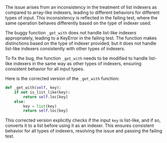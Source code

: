 The issue arises from an inconsistency in the treatment of list indexers as compared to array-like indexers, leading to different behaviors for different types of input. This inconsistency is reflected in the failing test, where the same operation behaves differently based on the type of indexer used.

The buggy function `_get_with` does not handle list-like indexers appropriately, leading to a KeyError in the failing test. The function makes distinctions based on the type of indexer provided, but it does not handle list-like indexers consistently with other types of indexers.

To fix the bug, the function `_get_with` needs to be modified to handle list-like indexers in the same way as other types of indexers, ensuring consistent behavior for all input types.

Here is the corrected version of the `_get_with` function:

```python
def _get_with(self, key):
    if not is_list_like(key):
        return self.loc[key]
    else:
        key = list(key)
        return self.loc[key]
```

This corrected version explicitly checks if the input `key` is list-like, and if so, converts it to a list before using it as an indexer. This ensures consistent behavior for all types of indexers, resolving the issue and passing the failing test.